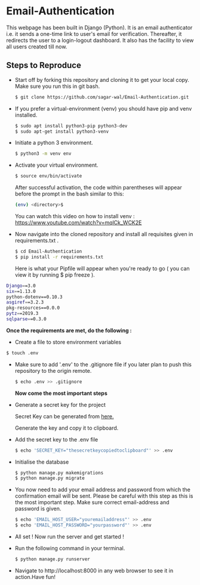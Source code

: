 # Email-Authentication

This webpage has been built in Django (Python).
It is an email authenticator i.e. it sends a one-time link to user's email for verification. Thereafter, it redirects the user to a login-logout dashboard. It also has the facility to view all users created till now.  


 ## Steps to Reproduce
* Start off by forking this repository and cloning it to get your local copy. Make sure you run this in git bash.

  ```bash
  $ git clone https://github.com/sagar-wal/Email-Authentication.git
  ```
* If you prefer a virtual-environment (venv) you should have pip and venv installed.

  ```bash
  $ sudo apt install python3-pip python3-dev
  $ sudo apt-get install python3-venv
  ```
 
* Initiate a python 3 environment.
  
  ```bash
  $ python3 -m venv env 
  ```
* Activate your virtual environment.
  
  ```bash
  $ source env/bin/activate
  ```
  
  After successful activation, the code within parentheses will appear before the prompt in the bash similar to this:
  ```bash
  (env) <directory>$ 
  ``` 
  You can watch this video on how to install venv : <a href="https://www.youtube.com/watch?v=mqlCk_WCK2E">https://www.youtube.com/watch?v=mqlCk_WCK2E</a>
  
* Now navigate into the cloned repository and install all requisites given in requirements.txt .

  ```bash
  $ cd Email-Authentication
  $ pip install -r requirements.txt
  ```

  Here is what your Pipfile will appear when you're ready to go ( you can view it by running $ pip freeze ). 

```bash
Django==3.0
six==1.13.0
python-dotenv==0.10.3
asgiref==3.2.3
pkg-resources==0.0.0
pytz==2019.3
sqlparse==0.3.0
```

  **Once the requirements are met, do the following :**
  
  * Create a file to store environment variables 
 
   ```bash
   $ touch .env 
   ```
 * Make sure to add '.env' to the .gitignore file if you later plan to push this repository to the origin remote.
 
   ```bash
   $ echo .env >> .gitignore
   ```
   **Now come the most important steps**
   
 * Generate a secret key for the project
   
   Secret Key can be generated from <a href="https://miniwebtool.com/django-secret-key-generator/">here.</a>
   
   Generate the key and copy it to clipboard.
   
 * Add the secret key to the .env file

   ```bash
   $ echo 'SECRET_KEY="thesecretkeycopiedtoclipboard"' >> .env 
   ```
  
 * Initialise the database
   
   ```bash
   $ python manage.py makemigrations
   $ python manage.py migrate
   ```
 
 * You now need to add your email address and password from which the confirmation email will be sent. Please be careful with this step as this is the most important step. Make sure correct email-address and password is given. 
 
   ```bash
   $ echo 'EMAIL_HOST_USER="youremailaddress"' >> .env
   $ echo 'EMAIL_HOST_PASSWORD="yourpassword"' >> .env
   ```
 
 * All set ! Now run the server and get started !
   
* Run the following command in your terminal.

  ```bash
  $ python manage.py runserver
  ```
  
* Navigate to http://localhost:8000 in any web browser to see it in action.Have fun!
